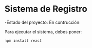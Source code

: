<h1>Sistema de Registro</h1>

-Estado del proyecto: En contrucción

Para ejecutar el sistema, debes poner:

``` npm install react ```
